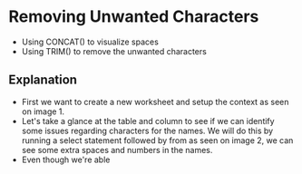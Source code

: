 # Removing Unwanted Characters
* Using CONCAT() to visualize spaces
* Using TRIM() to remove the unwanted characters

## Explanation
* First we want to create a new worksheet and setup the context as seen on image 1.
* Let's take a glance at the table and column to see if we can identify some issues regarding characters for the names. We will do this by running a select statement followed by from as seen on image 2, we can see some extra spaces and numbers in the names.
* Even though we're able 
